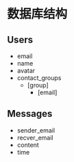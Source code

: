# 数据库结构
## Users
- email
- name
- avatar
- contact_groups
  - [group]
    - [email]

## Messages
- sender_email
- recver_email
- content
- time
